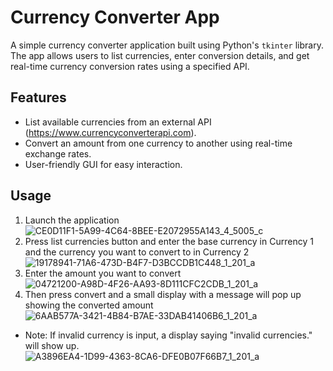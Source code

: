 # Currency Converter App

A simple currency converter application built using Python's `tkinter` library. The app allows users to list currencies, enter conversion details, and get real-time currency conversion rates using a specified API.

## Features

- List available currencies from an external API (https://www.currencyconverterapi.com).
- Convert an amount from one currency to another using real-time exchange rates.
- User-friendly GUI for easy interaction.

## Usage

1. Launch the application
  <br>![CE0D11F1-5A99-4C64-8BEE-E2072955A143_4_5005_c](https://github.com/gmdjunaid/Currency_Converter/assets/113313473/badf51f0-2f59-4c43-84bb-6877eb95ed2a)
2. Press list currencies button and enter the base currency in Currency 1 and the currency you want to convert to in Currency 2
  <br>![19178941-71A6-473D-B4F7-D3BCCDB1C448_1_201_a](https://github.com/gmdjunaid/Currency_Converter/assets/113313473/de0d637a-977e-408f-8214-b0b5cf720cc1)
3. Enter the amount you want to convert
  <br>![04721200-A98D-4F26-AA93-8D111CFC2CDB_1_201_a](https://github.com/gmdjunaid/Currency_Converter/assets/113313473/dc1d6f05-a931-4de5-8a5d-8a0c2b748986)
4. Then press convert and a small display with a message will pop up showing the converted amount
  <br>![6AAB577A-3421-4B84-B7AE-33DAB41406B6_1_201_a](https://github.com/gmdjunaid/Currency_Converter/assets/113313473/4dc1d004-33e8-4b00-81b1-5adc1b09f598)
- Note: If invalid currency is input, a display saying "invalid currencies." will show up.
  <br> ![A3896EA4-1D99-4363-8CA6-DFE0B07F66B7_1_201_a](https://github.com/gmdjunaid/Currency_Converter/assets/113313473/993de68c-ac2e-43e0-b7c3-30f3b5e31b69)



